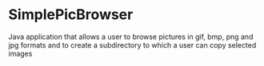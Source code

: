 # SimplePicBrowser
Java application that allows a user to browse pictures in gif, bmp, png and jpg formats and to create a subdirectory to which a user can copy selected images
